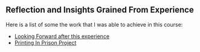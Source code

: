 ## Reflection and Insights Grained From Experience


Here is a list of some the work that I was able to achieve in this course: 
- [Looking Forward after this experience](looking_forward.html)
- [Printing In Prison Project]([about.html](https://printinginprisons.org/blog/williams-s/))

